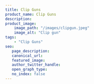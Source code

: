 ```yaml
---
title: Clip Guns
product_name: Clip Guns
description:
product_image:
    image_path: "/images/clipgun.jpeg"
    image_alt: "Clip gun"
tags:
    - "Clip Guns"
seo:
   page_description:
   canonical_url:
   featured_image:
   author_twitter_handle:
   open_graph_type:
   no_index: false
---
```

